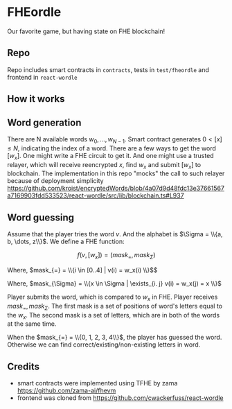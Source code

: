 # FHEordle

Our favorite game, but having state on FHE blockchain!

## Repo

Repo includes smart contracts in `contracts`, tests in `test/fheordle` and frontend in `react-wordle`

## How it works

## Word generation

There are N available words $w_0, \dots, w_{N-1}$. Smart contract generates $0 < [x] \leq N$, indicating the index of a word. There are a few ways to get the word $[w_{x}]$. One might write a FHE circuit to get it. And one might use a trusted relayer, which will receive reencrypted $x$, find $w_x$ and submit $[w_x]$ to blockchain. The implementation in this repo "mocks" the call to such relayer because of deployment simplicity https://github.com/kroist/encryptedWords/blob/4a07d9d48fdc13e37661567a7169903fdd533523/react-wordle/src/lib/blockchain.ts#L937

## Word guessing

Assume that the player tries the word $v$. And the alphabet is $\Sigma = \\{a, b, \dots, z\\}$. We define a FHE function:

$$f(v, [w_x]) = (mask_{=}, mask_{\Sigma})$$

Where, $mask_{=} = \\{i \in [0..4] |  v(i) = w_x(i)  \\}$$

Where, $mask_{\Sigma} = \\{x \in \Sigma |  \exists_{i. j} v(i) = w_x(j) = x  \\}$

Player submits the word, which is compared to $w_x$ in FHE. Player receives $mask_{=}, mask_{\Sigma}$. The first mask is a set of positions of word's letters equal to the $w_x$. The second mask is a set of letters, which are in both of the words at the same time.

When the $mask_{=} = \\{0, 1, 2, 3, 4\\}$, the player has guessed the word. Otherwise we can find correct/existing/non-existing letters in word.

## Credits

- smart contracts were implemented using TFHE by zama https://github.com/zama-ai/fhevm
- frontend was cloned from https://github.com/cwackerfuss/react-wordle

